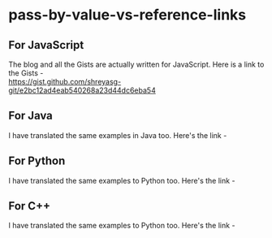 # pass-by-value-vs-reference-links

## For JavaScript

The blog and all the Gists are actually written for JavaScript. Here is a link to the Gists -  
https://gist.github.com/shreyasg-git/e2bc12ad4eab540268a23d44dc6eba54

## For Java

I have translated the same examples in Java too. Here's the link -

## For Python

I have translated the same examples to Python too. Here's the link -

## For C++

I have translated the same examples to Python too. Here's the link -
